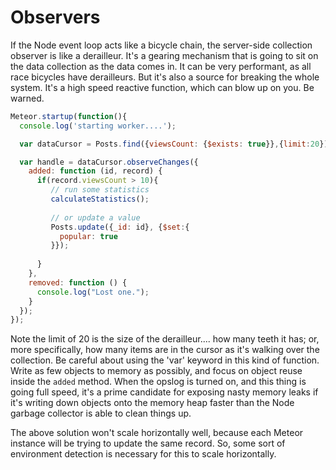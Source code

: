 Observers  
===============================


If the Node event loop acts like a bicycle chain, the server-side collection observer is like a derailleur.  It's a gearing mechanism that is going to sit on the data collection as the data comes in.  It can be very performant, as all race bicycles have derailleurs.  But it's also a source for breaking the whole system.  It's a high speed reactive function, which can blow up on you.  Be warned.

````js
Meteor.startup(function(){
  console.log('starting worker....');

  var dataCursor = Posts.find({viewsCount: {$exists: true}},{limit:20});

  var handle = dataCursor.observeChanges({
    added: function (id, record) {
      if(record.viewsCount > 10){
         // run some statistics
         calculateStatistics();
         
         // or update a value
         Posts.update({_id: id}, {$set:{
           popular: true
         }});
         
      }
    },
    removed: function () {
      console.log("Lost one.");
    }
  });
});
````

Note the limit of 20 is the size of the derailleur....  how many teeth it has; or, more specifically, how many items are in the cursor as it's walking over the collection.  Be careful about using the 'var' keyword in this kind of function.  Write as few objects to memory as possibly, and focus on object reuse inside the ``added`` method.  When the opslog is turned on, and this thing is going full speed, it's a prime candidate for exposing nasty memory leaks if it's writing down objects onto the memory heap faster than the Node garbage collector is able to clean things up.


The above solution won't scale horizontally well, because each Meteor instance will be trying to update the same record.  So, some sort of environment detection is necessary for this to scale horizontally.  
